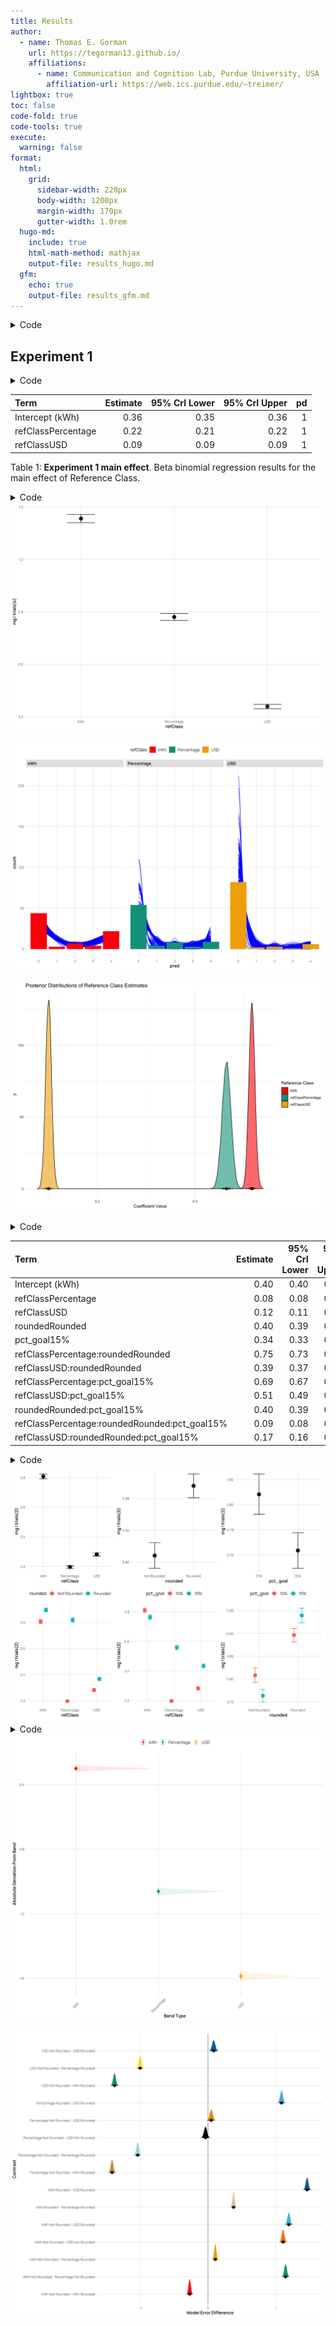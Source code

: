 ```yaml
---
title: Results
author:
  - name: Thomas E. Gorman
    url: https://tegorman13.github.io/
    affiliations:
      - name: Communication and Cognition Lab, Purdue University, USA
        affiliation-url: https://web.ics.purdue.edu/~treimer/
lightbox: true
toc: false
code-fold: true
code-tools: true
execute:
  warning: false
format:
  html:
    grid:
      sidebar-width: 220px
      body-width: 1200px
      margin-width: 170px
      gutter-width: 1.0rem
  hugo-md:
    include: true
    html-math-method: mathjax
    output-file: results_hugo.md
  gfm:
    echo: true
    output-file: results_gfm.md
---
```



<details class="code-fold">
<summary>Code</summary>

``` r
library(pacman)
pacman::p_load(dplyr,purrr,tidyr,here,tibble,brms,rstan,bayestestR,emmeans,tidybayes,modelsummary,
               ggplot2,gt,knitr,kableExtra,ggh4x,lme4,flextable)

options(digits=2, scipen=999, dplyr.summarise.inform=FALSE)
options(brms.backend="cmdstanr",mc.cores=4)

walk(c("fun_plot"), ~ source(here::here(paste0("scripts/", .x, ".R"))))
theme_set(theme_nice())



s1 <- readRDS(here::here("data/s1_processed.rds"))

s1_agg <- s1 |> 
  filter(appliance !="Total kWh") |> 
  group_by(id,refClass,state,block,plan,calc,edu,pct_goal) |> 
  summarise(total_kWh = sum(value),orig_kWh=sum(family), 
            pct_change = round((orig_kWh-total_kWh)/orig_kWh,3), 
            n_change = sum(value!=family),
            state_p_dif=mean(state_p_dif),
            state_f_dif=mean(state_f_dif),
            n_less_avg = sum(less_avg)) |> 
  mutate(matched_goal = (pct_change == pct_goal), 
             error = pct_change - pct_goal,
            abs_error = abs(error))


s1_agg4 <- s1_agg |> group_by(id,refClass,calc) |> 
  summarise(mg=sum(matched_goal),n=n(), pct=mg/n) 



s2_long <- readRDS(here::here("data/s2_processed.rds"))

s2_agg <- s2_long |> 
  filter(appliance != "TOTAL") |> 
  group_by(id, refClass, state, pct_goal, pct, rounded, block, plan, calc, edu) |> 
  summarise(
    total_kWh = sum(value),
    orig_kWh = sum(family),
    pct_change = round((orig_kWh - total_kWh) / orig_kWh, 3),
    state_dif = mean(state_dif),
    .groups = "drop"
  ) |>
  mutate(matched_goal = (pct_change == pct),
         matched_goal2 = abs(pct_change-pct)<.03)

s2_agg4 <- s2_agg |> group_by(id,refClass,calc) |> 
  summarise(mg=sum(matched_goal),n=n(), pct=mg/n) 

s2_agg2 <- s2_agg |> group_by(id,refClass,rounded,pct_goal,pct,calc) |> 
  summarise(mg=sum(matched_goal),n=n(), pct=mg/n) 
```

</details>

## Experiment 1

<details class="code-fold">
<summary>Code</summary>

``` r
##| label: tbl-s1-bb
##| tbl-cap: "E1. beta-binomial regression results


s1_bb1 <- brm(
  mg | trials(4) ~ refClass,
  family = beta_binomial(),
  cores=4,
  iter=5000,
  data = s1_agg4,
  file=paste0(here::here("data/model_cache",'s1_bb1.rds'))
)

mted1 <- as.data.frame(describe_posterior(s1_bb1, centrality = "Median"))[, c(1,2,4,5,6)]
#colnames(mted1) <- c("Term", "Estimate"," 95% CrI Lower", " 95% CrI Upper", "pd")
colnames(mted1) <- c("Term", "Estimate", "95% CrI Lower", "95% CrI Upper", "pd")


intercept <- mted1$Estimate[mted1$Term == "b_Intercept"]

# mted1 |>
#   mutate(
#     Estimate_prob = plogis(Estimate + if_else(Term == "b_Intercept", 0, intercept)),
#     Lower_prob = plogis(`95% CrI Lower` + if_else(Term == "b_Intercept", 0, intercept)),
#     Upper_prob = plogis(`95% CrI Upper` + if_else(Term == "b_Intercept", 0, intercept))
#   )

t1 <- mted1 |>
  mutate(Term = stringr::str_remove(Term, "b_")) |>
  mutate(across(c("Estimate", "95% CrI Lower", "95% CrI Upper"), 
                \(x) if_else(Term == "Intercept", plogis(x), plogis(x + intercept)))) |>
  mutate(across(where(is.numeric), \(x) round(x, 3))) |>
  mutate(Term = if_else(Term == "Intercept", "Intercept (kWh)", Term)) |>
  tibble::remove_rownames() |>
  kable(booktabs = TRUE)



# plogis(-.58+ -.70) = .22

# parameters::parameters(s1_bb1, effect = "fixed") 
```

</details>
<div id="tbl-s1-bb">

| Term               | Estimate | 95% CrI Lower | 95% CrI Upper |  pd |
|:-------------------|---------:|--------------:|--------------:|----:|
| Intercept (kWh)    |     0.36 |          0.35 |          0.36 |   1 |
| refClassPercentage |     0.22 |          0.21 |          0.22 |   1 |
| refClassUSD        |     0.09 |          0.09 |          0.09 |   1 |

Table 1: **Experiment 1 main effect**. Beta binomial regression results for the main effect of Reference Class.
</div>
<details class="code-fold">
<summary>Code</summary>

``` r
plot(conditional_effects(s1_bb1, effects="refClass"),points=FALSE)

posterior_predict(s1_bb1,ndraws=200) |> array_branch(margin=1) |> 
  map_dfr(
    function(yrep_iter){
      s1_agg4 %>% ungroup() |>  mutate(pred=yrep_iter)
    },
    .id='iter'
  ) |> mutate(iter=as.numeric(iter)) |> 
  ggplot(aes(pred, group=iter)) +
  # Scale density to match the count scale
  geom_line(stat='density', aes(y=..count..), 
            alpha=0.7, color='blue') +
  geom_bar(data=s1_agg4, aes(mg, fill=refClass),
           inherit.aes=FALSE) +
  facet_wrap(~refClass)


s1_bb1 %>%
  gather_draws(b_Intercept, b_refClassPercentage, b_refClassUSD) %>%
   mutate(Term = stringr::str_remove(.variable, "b_")) |>
   mutate(prob=plogis(.value)) |>
  mutate(Term = if_else(Term == "Intercept", "kWh", Term)) |>
  ggplot(aes(x = prob, fill = Term)) +
  geom_density(alpha = 0.6) +
    stat_halfeye() +
  theme_minimal() +
  labs(title = "Posterior Distributions of Reference Class Estimates",
       x = "Coefficient Value",
       fill = "Reference Class")
```

</details>
<img
src="results.markdown_strict_files/figure-markdown_strict/fig-s1-mg1-1.png"
id="fig-s1-mg1-1" alt="Figure 1: Study 1" />

<img
src="results.markdown_strict_files/figure-markdown_strict/fig-s1-mg1-2.png"
id="fig-s1-mg1-2" alt="Figure 2: Study 1" />

<img
src="results.markdown_strict_files/figure-markdown_strict/fig-s1-mg1-3.png"
id="fig-s1-mg1-3" alt="Figure 3: Study 1" />

<details class="code-fold">
<summary>Code</summary>

``` r
##| label: tbl-s2-bb
##| tbl-cap: "Study 2. beta-binomial regression results
##| 
##| 


s2_bb2_r_g <- brm(
  mg | trials(2) ~ refClass*rounded*pct_goal,
  family = beta_binomial(),
  data = s2_agg2,
  cores=4,
  iter=5000,
  file=paste0(here::here("data/model_cache",'s2_bb2_r_g.rds'))
)
mted2 <- as.data.frame(describe_posterior(s2_bb2_r_g, centrality = "Mean"))[, c(1,2,4,5,6)]
colnames(mted2) <- c("Term", "Estimate","95% CrI Lower", "95% CrI Upper", "pd")

# mted2 |>
#   mutate(across(c("Estimate", " 95% CrI Lower", " 95% CrI Upper"), 
#                 \(x) plogis(x))) |>
#   mutate(across(where(is.numeric), \(x) round(x, 3))) |>
#   tibble::remove_rownames() |>
#   mutate(Term = stringr::str_remove(Term, "b_")) |>
#   kable(booktabs = TRUE)


 mted2 |>
  mutate(Term = stringr::str_remove(Term, "b_")) |>
  mutate(across(c("Estimate", "95% CrI Lower", "95% CrI Upper"), 
                \(x) if_else(Term == "Intercept", plogis(x), plogis(x + intercept)))) |>
  mutate(across(where(is.numeric), \(x) round(x, 3))) |>
  mutate(Term = if_else(Term == "Intercept", "Intercept (kWh)", Term)) |>
  tibble::remove_rownames() |>
  kable(booktabs = TRUE)
```

</details>

| Term | Estimate | 95% CrI Lower | 95% CrI Upper | pd |
|:------------------------------------|-------:|-----------:|-----------:|---:|
| Intercept (kWh) | 0.40 | 0.40 | 0.41 | 1 |
| refClassPercentage | 0.08 | 0.08 | 0.09 | 1 |
| refClassUSD | 0.12 | 0.11 | 0.12 | 1 |
| roundedRounded | 0.40 | 0.39 | 0.41 | 1 |
| pct_goal15% | 0.34 | 0.33 | 0.35 | 1 |
| refClassPercentage:roundedRounded | 0.75 | 0.73 | 0.76 | 1 |
| refClassUSD:roundedRounded | 0.39 | 0.37 | 0.41 | 1 |
| refClassPercentage:pct_goal15% | 0.69 | 0.67 | 0.70 | 1 |
| refClassUSD:pct_goal15% | 0.51 | 0.49 | 0.53 | 1 |
| roundedRounded:pct_goal15% | 0.40 | 0.39 | 0.42 | 1 |
| refClassPercentage:roundedRounded:pct_goal15% | 0.09 | 0.08 | 0.09 | 1 |
| refClassUSD:roundedRounded:pct_goal15% | 0.17 | 0.16 | 0.19 | 1 |

<details class="code-fold">
<summary>Code</summary>

``` r
# plot(conditional_effects(s2_bb2_r_g, 
#                          effects = "rounded:pct_goal", 
#                          conditions=make_conditions(s2_bb2_r_g,"refClass" )),
#      points=FALSE,plot=TRUE)

patchwork::wrap_plots(plot(conditional_effects(s2_bb2_r_g),points=FALSE,plot=FALSE))
```

</details>
<img
src="results.markdown_strict_files/figure-markdown_strict/fig-s2-mg1-1.png"
id="fig-s2-mg1" alt="Figure 4: Study 2" />

<details class="code-fold">
<summary>Code</summary>

``` r
condEffects <- function(m,xvar){
  m |> ggplot(aes(x = {{xvar}}, y = .value, color = refClass, fill = refClass)) + 
  stat_dist_pointinterval() + 
  stat_halfeye(alpha=.1, height=.5) +
  theme(legend.title=element_blank(),axis.text.x = element_text(angle = 45, hjust = 0.5, vjust = 0.5)) 
}

pe3td <- s2_agg2 |>  ggplot(aes(x =refClass, y = mg,fill=pct_goal)) +
    stat_summary(geom = "bar", position=position_dodge(), fun = mean) +
    stat_summary(geom = "errorbar", position=position_dodge(.9), fun.data = mean_se, width = .4, alpha = .7) + 
    facet_wrap(~rounded,ncol=1) +
  theme(legend.title=element_blank(),axis.text.x = element_text(angle = 45, hjust = 0.5, vjust = 0.5)) +
  labs(x="Band", y="Deviation From Target")


pe3ce <- s2_bb2_r_g |> emmeans( ~refClass *rounded*pct_goal, type="response") |>
  gather_emmeans_draws() |>
 condEffects(pct_goal) + labs(y="Absolute Deviation From Band", x="Band Type") + 
 facet_wrap(~refClass,ncol=1)



s2_bb2_r_g |> emmeans( ~refClass, type="response") |>
  gather_emmeans_draws() |>
 condEffects(refClass) + labs(y="Absolute Deviation From Band", x="Band Type") 



s2_bb2_r_g |> emmeans(pairwise ~ refClass * rounded, type="response") |> 
  pluck("contrasts") |>
  gather_emmeans_draws() |> 
  group_by(contrast,.draw) |> summarise(value=mean(.value), n=n()) |> 
   ggplot(aes(x=value,y=contrast,fill=contrast)) +
  stat_halfeye() + 
  geom_vline(xintercept=0, alpha=.5) +
  labs(x="Model Error Difference",y="Contrast") + theme(legend.position="none") 
```

</details>
<img
src="results.markdown_strict_files/figure-markdown_strict/fig-s2-mg2-1.png"
id="fig-s2-mg2-1" alt="Figure 5: Study 2" />

<img
src="results.markdown_strict_files/figure-markdown_strict/fig-s2-mg2-2.png"
id="fig-s2-mg2-2" alt="Figure 6: Study 2" />
